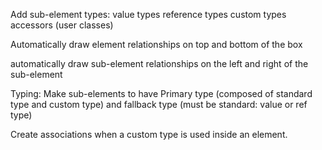 Add sub-element types:
    value types
    reference types
    custom types accessors (user classes)


Automatically draw element relationships on top and bottom of the box

automatically draw sub-element relationships on the left and right of the sub-element

Typing:
Make sub-elements to have Primary type (composed of standard type and custom type) and fallback type (must be standard: value or ref type)

Create associations when a custom type is used inside an element.
